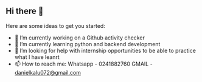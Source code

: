 ## Hi there 👋


Here are some ideas to get you started:

- 🔭 I’m currently working on a Github activity checker
- 🌱 I’m currently learning python and backend development
- 🤔 I’m looking for help with internship opportunities to be able to practice what I have leanrt
- 📫 How to reach me:
  Whatsapp - 0241882760
  GMAIL - danielkalu072@gmail.com
 <!-- - 💬 Ask me about ...
- 📫 How to reach me: ...
- 😄 Pronouns: ...
- ⚡ Fun fact: ...
- - 👯 I’m looking to collaborate on
 
    -->

